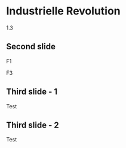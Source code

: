 # Industrielle Revolution
1.3



## Second slide
F1 <!-- .element: class="fragment" data-fragment-index="1" -->

F3 <!-- .element: class="fragment" data-fragment-index="3" -->



## Third slide - 1
Test <!-- .element: class="fragment fade-in" --> <!-- .element: class="fragment fade-out" -->


## Third slide - 2
Test <!-- .element: class="fragment fade-out" --> <!-- .element: class="fragment fade-in" -->
